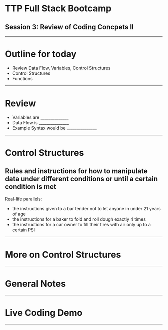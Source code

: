 # TTP Full Stack Bootcamp
## Session 3: Review of Coding Concpets II

---

# Outline for today

- Review Data Flow, Variables, Control Structures
- Control Structures
- Functions

---

# Review

- Variables are ______________
- Data Flow is _______________
- Example Syntax would be _______________


---
# Control Structures
## Rules and instructions for how to manipulate data under different conditions or until a certain condition is met

Real-life parallels:
- the instructions given to a bar tender not to let anyone in under 21 years of age
- the instructions for a baker to fold and roll dough exactly 4 times
- the instructions for a car owner to fill their tires with air only up to a certain PSI


---
# More on Control Structures



---

# General Notes


---

# Live Coding Demo

---
